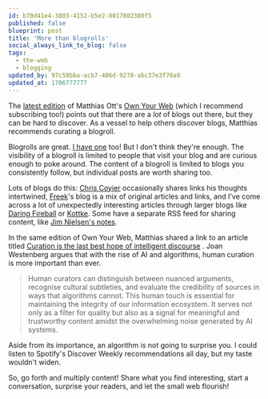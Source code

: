 ```yaml
---
id: b70d41e4-3803-4152-b5e2-8017802380f5
published: false
blueprint: post
title: 'More than blogrolls'
social_always_link_to_blog: false
tags:
  - the-web
  - blogging
updated_by: 97c59bba-acb7-406d-9278-abc37e3f76a9
updated_at: 1706777777
---
```

The [latest edition](https://buttondown.email/ownyourweb/archive/issue-08/) of Matthias Ott's [Own Your Web](https://buttondown.email/ownyourweb) (which I recommend subscribing too!) points out that there are a _lot_ of blogs out there, but they can be hard to discover. As a vessel to help others discover blogs, Matthias recommends curating a blogroll.

Blogrolls are great. [I have one](https://sebastiandedeyne.com/blogroll) too! But I don't think they're enough. The visibility of a blogroll is limited to people that visit your blog and are curious enough to poke around. The content of a blogroll is limited to blogs you consistently follow, but individual posts are worth sharing too.

Lots of blogs do this: [Chris Coyier](https://chriscoyier.net) occasionally shares links his thoughts intertwined, [Freek](http://freek.dev)'s blog is a mix of original articles and links, and I've come across a lot of unexpectedly interesting articles through larger blogs like [Daring Fireball](https://daringfireball.net) or [Kottke](https://kottke.org). Some have a separate RSS feed for sharing content, like [Jim Nielsen's notes](https://notes.jim-nielsen.com/).

In the same edition of Own Your Web, Matthias shared a link to an article titled [Curation is the last best hope of intelligent discourse](https://joanwestenberg.com/blog/curation-is-the-last-best-hope-of-intelligent-discourse?utm_source=ownyourweb&utm_medium=email&utm_campaign=issue-08) . Joan Westenberg argues that with the rise of AI and algorithms, human curation is more important than ever.

> Human curators can distinguish between nuanced arguments, recognise cultural subtleties, and evaluate the credibility of sources in ways that algorithms cannot. This human touch is essential for maintaining the integrity of our information ecosystem. It serves not only as a filter for quality but also as a signal for meaningful and trustworthy content amidst the overwhelming noise generated by AI systems.

Aside from its importance, an algorithm is not going to surprise you. I could listen to Spotify's Discover Weekly recommendations all day, but my taste wouldn't widen.

So, go forth and multiply content! Share what you find interesting, start a conversation, surprise your readers, and let the small web flourish!